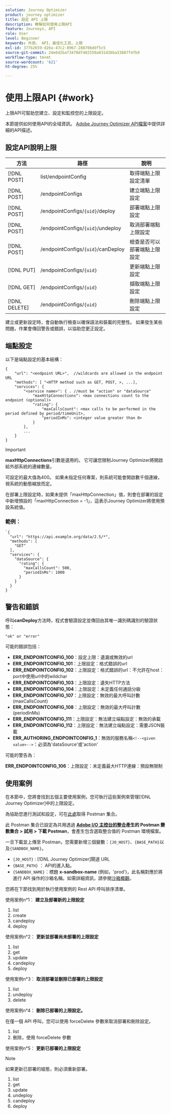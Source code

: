 ```yaml
---
solution: Journey Optimizer
product: journey optimizer
title: 設定 API 上限
description: 瞭解如何使用上限API
feature: Journeys, API
role: User
level: Beginner
keywords: 外部， API，最佳化工具，上限
exl-id: 377b2659-d26a-47c2-8967-28870bddf5c5
source-git-commit: 24e6d2baf3470df402550a031d26ba33887f4fb9
workflow-type: tm+mt
source-wordcount: '621'
ht-degree: 25%

---
```


# 使用上限API {#work}

上限API可幫助您建立、設定和監控您的上限設定。

本節提供如何使用API的全域資訊。 [Adobe Journey Optimizer API檔案](https://developer.adobe.com/journey-optimizer-apis/)中提供詳細的API描述。

## 設定API說明上限

| 方法 | 路徑 | 說明 |
|---|---|---|
| [!DNL POST] | list/endpointConfig | 取得端點上限設定清單 |
| [!DNL POST] | /endpointConfigs | 建立端點上限設定 |
| [!DNL POST] | /endpointConfigs/`{uid}`/deploy | 部署端點上限設定 |
| [!DNL POST] | /endpointConfigs/`{uid}`/undeploy | 取消部署端點上限設定 |
| [!DNL POST] | /endpointConfigs/`{uid}`/canDeploy | 檢查是否可以部署端點上限設定 |
| [!DNL PUT] | /endpointConfigs/`{uid}` | 更新端點上限設定 |
| [!DNL GET] | /endpointConfigs/`{uid}` | 擷取端點上限設定 |
| [!DNL DELETE] | /endpointConfigs/`{uid}` | 刪除端點上限設定 |

建立或更新設定時，會自動執行檢查以確保語法和裝載的完整性。
如果發生某些問題，作業會傳回警告或錯誤，以協助您更正設定。

## 端點設定

以下是端點設定的基本結構：

```
{
    "url": "<endpoint URL>",  //wildcards are allowed in the endpoint URL
    "methods": [ "<HTTP method such as GET, POST, >, ...],
    "services": {
        "<service name>": { . //must be "action" or "dataSource" 
            "maxHttpConnections": <max connections count to the endpoint (optional)>
            "rating": {          
                "maxCallsCount": <max calls to be performed in the period defined by period/timeUnit>,
                "periodInMs": <integer value greater than 0>
            }
        },
        ...
    }
}
```

>[!IMPORTANT]
>
>**maxHttpConnections**&#x200B;引數是選用的。 它可讓您限制Journey Optimizer將開啟給外部系統的連線數量。
>
>可設定的最大值為400。 如果未指定任何專案，則系統可能會開啟數千個連線，視系統的動態縮放而定。
>
>在部署上限設定時，如果未提供「maxHttpConnection」值，則會在部署的設定中新增預設的「maxHttpConnection = -1」，這表示Journey Optimizer將使用預設系統值。

### 範例：

```
`{
  "url": "https://api.example.org/data/2.5/*",
  "methods": [
    "GET"
  ],
  "services": {
    "dataSource": {
      "rating": {
        "maxCallsCount": 500,
        "periodInMs": 1000
      }
    }
  }
}
```

## 警告和錯誤

呼叫&#x200B;**canDeploy**&#x200B;方法時，程式會驗證設定並傳回由其唯一識別碼識別的驗證狀態：

```
"ok" or "error"
```

可能的錯誤包括：

* **ERR_ENDPOINTCONFIG_100**：設定上限：遺漏或無效的url
* **ERR_ENDPOINTCONFIG_101**：上限設定：格式錯誤的url
* **ERR_ENDPOINTCONFIG_102**：上限設定：格式錯誤的url：不允許在host：port中使用url中的wildchar
* **ERR_ENDPOINTCONFIG_103**：上限設定：遺失HTTP方法
* **ERR_ENDPOINTCONFIG_104**：上限設定：未定義任何通話分級
* **ERR_ENDPOINTCONFIG_107**：上限設定：無效的最大呼叫計數(maxCallsCount)
* **ERR_ENDPOINTCONFIG_108**：上限設定：無效的最大呼叫計數(periodInMs)
* **ERR_ENDPOINTCONFIG_111**：上限設定：無法建立端點設定：無效的承載
* **ERR_ENDPOINTCONFIG_112**：上限設定：無法建立端點設定：需要JSON裝載
* **ERR_AUTHORING_ENDPOINTCONFIG_1**：無效的服務名稱`<!--<given value>-->`：必須為&#39;dataSource&#39;或&#39;action&#39;

可能的警告為：

**ERR_ENDPOINTCONFIG_106**：上限設定：未定義最大HTTP連線：預設無限制

## 使用案例

在本節中，您將會找到五個主要使用案例，您可執行這些案例來管理[!DNL Journey Optimizer]中的上限設定。

為協助您進行測試和設定，可在[此處](https://github.com/AdobeDocs/JourneyAPI/blob/master/postman-collections/Journeys_Capping-API_postman-collection.json)取得 Postman 集合。

此 Postman 集合已設定為共用透過 __[Adobe I/O 主控台的整合](https://console.adobe.io/integrations)產生的 Postman 變數集合 > 試用 > 下載 Postman__，會產生包含選取整合值的 Postman 環境檔案。

一旦下載並上傳至 Postman，您需要新增三個變數：`{JO_HOST}`、`{BASE_PATH}`以及`{SANDBOX_NAME}`。
* `{JO_HOST}` : [!DNL Journey Optimizer]閘道 URL
* `{BASE_PATH}` ： API的進入點。
* `{SANDBOX_NAME}`：標題 **x-sandbox-name** (例如，&#39;prod&#39;)，此名稱對應於將進行 API 操作的沙箱名稱。如需詳細資訊，請參閱[沙箱概觀](https://experienceleague.adobe.com/docs/experience-platform/sandbox/home.html?lang=zh-Hant)。

您將在下節找到用於執行使用案例的 Rest API 呼叫排序清單。

使用案例n°1： **建立及部署新的上限設定**

1. list
1. create
1. candeploy
1. deploy

使用案例n°2： **更新並部署尚未部署的上限設定**

1. list
1. get
1. update
1. candeploy
1. deploy

使用案例n°3： **取消部署並刪除已部署的上限設定**

1. list
1. undeploy
1. delete

使用案例n°4： **刪除已部署的上限設定。**

在僅一個 API 呼叫，您可以使用 forceDelete 參數來取消部署和刪除設定。
1. list
1. 刪除，使用 forceDelete 參數

使用案例n°5： **更新已部署的上限設定**

>[!NOTE]
>
>如果更新已部署的組態，則必須重新部署。

1. list
1. get
1. update
1. undeploy
1. candeploy
1. deploy
